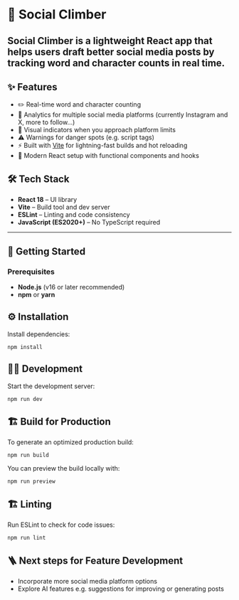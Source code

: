 # 🌄 Social Climber

**Social Climber** is a lightweight React app that helps users draft better social media posts by tracking word and character counts in real time.
---

## ✨ Features

- ✏️ Real-time word and character counting  
- 🧮 Analytics for multiple social media platforms (currently Instagram and X, more to follow...)  
- 🎯 Visual indicators when you approach platform limits
- ⚠️ Warnings for danger spots (e.g. script tags)
- ⚡ Built with [Vite](https://vitejs.dev/) for lightning-fast builds and hot reloading  
- 🧩 Modern React setup with functional components and hooks  


## 🛠️ Tech Stack

- **React 18** – UI library  
- **Vite** – Build tool and dev server  
- **ESLint** – Linting and code consistency  
- **JavaScript (ES2020+)** – No TypeScript required  

---

## 🚀 Getting Started

### Prerequisites

- **Node.js** (v16 or later recommended)
- **npm** or **yarn**

## ⚙️ Installation

Install dependencies:

````
npm install
````

## 🧑‍💻 Development

Start the development server:

````
npm run dev
````

## 🏗️ Build for Production

To generate an optimized production build:

````
npm run build
````

You can preview the build locally with:
````
npm run preview
````

## 🏗️ Linting

Run ESLint to check for code issues:

````
npm run lint
````

## 🪜 Next steps for Feature Development
- Incorporate more social media platform options
- Explore AI features e.g. suggestions for improving or generating posts
